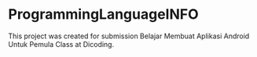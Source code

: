 # ProgrammingLanguageINFO

This project was created for submission Belajar Membuat Aplikasi Android Untuk Pemula Class at Dicoding.
